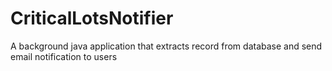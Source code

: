 # CriticalLotsNotifier
A background java application that extracts record from database and send email notification to users
